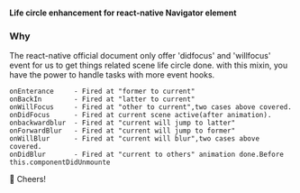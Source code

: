 #### Life circle enhancement for react-native Navigator element

### Why
The react-native official document only offer 'didfocus' and 'willfocus' event for us to get things related scene life circle done.
with this mixin, you have the power to handle tasks with more event hooks.

```
onEnterance 	- Fired at "former to current"
onBackIn 		- Fired at "latter to current"
onWillFocus 	- Fired at "other to current",two cases above covered.
onDidFocus 		- Fired at current scene active(after animation).
onbackwardblur 	- Fired at "current will jump to latter"
onForwardBlur 	- Fired at "current will jump to former"
onWillBlur 		- Fired at "current will blur",two cases above covered.
onDidBlur 		- Fired at "current to others" animation done.Before this.componentDidUnmounte
```

🍻 Cheers!
